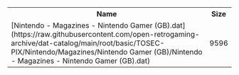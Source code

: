 <table>
<tr><th>Name</th><th>Size</th></tr>
<tr><td>
[Nintendo - Magazines - Nintendo Gamer (GB).dat](https://raw.githubusercontent.com/open-retrogaming-archive/dat-catalog/main/root/basic/TOSEC-PIX/Nintendo/Magazines/Nintendo Gamer (GB)/Nintendo - Magazines - Nintendo Gamer (GB).dat)
</td><td>9596</td></tr>
</table>
